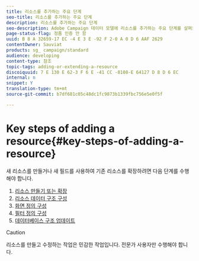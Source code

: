 ```yaml
---
title: 리소스를 추가하는 주요 단계
seo-title: 리소스를 추가하는 주요 단계
description: 리소스를 추가하는 주요 단계
seo-description: Adobe Campaign 데이터 모델에 리소스를 추가하는 주요 단계를 살펴보십시오.
page-status-flag: 정품 인증 안 함
uuid: B 8 A 32659-17 EC -4 E 3 E -92 F 2-0 A 0 D 6 AAF 2629
contentOwner: Sauviat
products: sg_ campaign/standard
audience: developing
content-type: 참조
topic-tags: adding-or-extending-a-resource
discoiquuid: 7 E 130 E 62-3 F 6 E -41 CC -8108-E 64127 D 8 D 6 EC
internal: n
snippet: Y
translation-type: tm+mt
source-git-commit: b7df681c05c48dc1fc9873b1339fbc756e5e0f5f

---
```



# Key steps of adding a resource{#key-steps-of-adding-a-resource}

새 리소스를 만들거나 새 필드를 사용하여 기존 리소스를 확장하려면 다음 단계를 수행해야 합니다.

1. [리소스 만들기 또는 확장](../../developing/using/creating-or-extending-the-resource.md)
1. [리소스 데이터 구조 구성](../../developing/using/configuring-the-resource-s-data-structure.md)
1. [화면 정의 구성](../../developing/using/configuring-the-screen-definition.md)
1. [필터 정의 구성](../../developing/using/configuring-filter-definition.md)
1. [데이터베이스 구조 업데이트](../../developing/using/updating-the-database-structure.md)

>[!CAUTION]
>
>리소스를 만들고 수정하는 작업은 민감한 작업입니다. 전문가 사용자만 수행해야 합니다.

